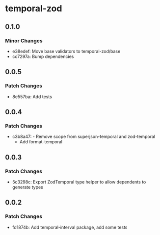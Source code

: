 # temporal-zod

## 0.1.0

### Minor Changes

- e38edef: Move base validators to temporal-zod/base
- cc7297a: Bump dependencies

## 0.0.5

### Patch Changes

- 8e557ba: Add tests

## 0.0.4

### Patch Changes

- c3b8a47: - Remove scope from superjson-temporal and zod-temporal
  - Add format-temporal

## 0.0.3

### Patch Changes

- 5c3298c: Export ZodTemporal type helper to allow dependents to generate types

## 0.0.2

### Patch Changes

- fd1874b: Add temporal-interval package, add some tests
